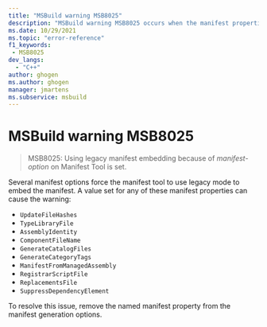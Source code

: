 ```yaml
---
title: "MSBuild warning MSB8025"
description: "MSBuild warning MSB8025 occurs when the manifest properties must use legacy mode embedding."
ms.date: 10/29/2021
ms.topic: "error-reference"
f1_keywords:
 - MSB8025
dev_langs:
  - "C++"
author: ghogen
ms.author: ghogen
manager: jmartens
ms.subservice: msbuild
---
```

# MSBuild warning MSB8025

> MSB8025: Using legacy manifest embedding because of *manifest-option* on Manifest Tool is set.

Several manifest options force the manifest tool to use legacy mode to embed the manifest. A value set for any of these manifest properties can cause the warning:

- `UpdateFileHashes`
- `TypeLibraryFile`
- `AssemblyIdentity`
- `ComponentFileName`
- `GenerateCatalogFiles`
- `GenerateCategoryTags`
- `ManifestFromManagedAssembly`
- `RegistrarScriptFile`
- `ReplacementsFile`
- `SuppressDependencyElement`

To resolve this issue, remove the named manifest property from the manifest generation options.
